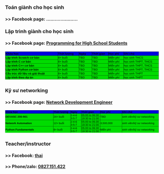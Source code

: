 ### Toán giành cho học sinh 
#### >> Facebook page: ......................

### Lập trình giành cho học sinh   
#### >> Facebook page: [Programming for High School Students](https://www.facebook.com/programminghss/)
![course1](course1.png) 

### Kỹ sư networking 
#### >> Facebook page: [Network Development Engineer](https://www.facebook.com/programmingna)
![course2](course2.png)            

### Teacher/instructor 
#### >> Facebook: [thai](https://www.facebook.com/thaimbw)                                      
#### >> Phone/zalo: [0827.151.422](https://www.facebook.com/thaiquocvo2001)                                         
